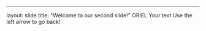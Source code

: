 
---
layout: slide
title: "Welcome to our second slide!"
ORIEL
Your text
Use the left arrow to go back!
